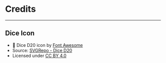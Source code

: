 # Credits

---

## Dice Icon

- 🎲 Dice D20 icon by [Font Awesome](https://www.svgrepo.com/author/FortAwesome/)  
-  Source: [SVGRepo - Dice D20](https://www.svgrepo.com/svg/351948/dice-d20)  
-  Licensed under [CC BY 4.0](https://creativecommons.org/licenses/by/4.0/)
